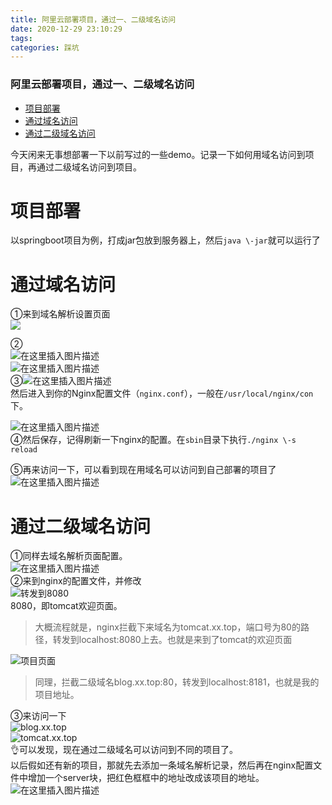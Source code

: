 ```yaml
---
title: 阿里云部署项目，通过一、二级域名访问
date: 2020-12-29 23:10:29
tags: 
categories: 踩坑
---
```


<!--more-->

### 阿里云部署项目，通过一、二级域名访问

- [项目部署](#_4)
- [通过域名访问](#_8)
- [通过二级域名访问](#_23)

今天闲来无事想部署一下以前写过的一些demo。记录一下如何用域名访问到项目，再通过二级域名访问到项目。

# 项目部署

以springboot项目为例，打成jar包放到服务器上，然后`java \-jar`就可以运行了

# 通过域名访问

①来到域名解析设置页面  
![](https://img-blog.csdnimg.cn/20201229225232163.png)

②  
![在这里插入图片描述](https://img-blog.csdnimg.cn/20201229225318240.png)  
![在这里插入图片描述](https://img-blog.csdnimg.cn/20201229225404945.png?x-oss-process=image/watermark,type_ZmFuZ3poZW5naGVpdGk,shadow_10,text_aHR0cHM6Ly9ibG9nLmNzZG4ubmV0L3FxXzIxMDQwNTU5,size_16,color_FFFFFF,t_70)  
③![在这里插入图片描述](https://img-blog.csdnimg.cn/2020122922542732.png)  
然后进入到你的Nginx配置文件（`nginx.conf`），一般在`/usr/local/nginx/con`下。

![在这里插入图片描述](https://img-blog.csdnimg.cn/20201229225703270.png?x-oss-process=image/watermark,type_ZmFuZ3poZW5naGVpdGk,shadow_10,text_aHR0cHM6Ly9ibG9nLmNzZG4ubmV0L3FxXzIxMDQwNTU5,size_16,color_FFFFFF,t_70)  
④然后保存，记得刷新一下nginx的配置。在`sbin`目录下执行`./nginx \-s reload`

⑤再来访问一下，可以看到现在用域名可以访问到自己部署的项目了  
![在这里插入图片描述](https://img-blog.csdnimg.cn/20201229230123964.png?x-oss-process=image/watermark,type_ZmFuZ3poZW5naGVpdGk,shadow_10,text_aHR0cHM6Ly9ibG9nLmNzZG4ubmV0L3FxXzIxMDQwNTU5,size_16,color_FFFFFF,t_70)

# 通过二级域名访问

①同样去域名解析页面配置。  
![在这里插入图片描述](https://img-blog.csdnimg.cn/20201229230233469.png)  
②来到nginx的配置文件，并修改  
![转发到8080](https://img-blog.csdnimg.cn/20201229230413906.png?x-oss-process=image/watermark,type_ZmFuZ3poZW5naGVpdGk,shadow_10,text_aHR0cHM6Ly9ibG9nLmNzZG4ubmV0L3FxXzIxMDQwNTU5,size_16,color_FFFFFF,t_70)  
8080，即tomcat欢迎页面。

> 大概流程就是，nginx拦截下来域名为tomcat.xx.top，端口号为80的路径，转发到localhost:8080上去。也就是来到了tomcat的欢迎页面

![项目页面](https://img-blog.csdnimg.cn/20201229230605920.png?x-oss-process=image/watermark,type_ZmFuZ3poZW5naGVpdGk,shadow_10,text_aHR0cHM6Ly9ibG9nLmNzZG4ubmV0L3FxXzIxMDQwNTU5,size_16,color_FFFFFF,t_70)

> 同理，拦截二级域名blog.xx.top:80，转发到localhost:8181，也就是我的项目地址。

③来访问一下  
![blog.xx.top](https://img-blog.csdnimg.cn/20201229230723788.png?x-oss-process=image/watermark,type_ZmFuZ3poZW5naGVpdGk,shadow_10,text_aHR0cHM6Ly9ibG9nLmNzZG4ubmV0L3FxXzIxMDQwNTU5,size_16,color_FFFFFF,t_70)  
![tomcat.xx.top](https://img-blog.csdnimg.cn/20201229230752421.png?x-oss-process=image/watermark,type_ZmFuZ3poZW5naGVpdGk,shadow_10,text_aHR0cHM6Ly9ibG9nLmNzZG4ubmV0L3FxXzIxMDQwNTU5,size_16,color_FFFFFF,t_70)  
👌可以发现，现在通过二级域名可以访问到不同的项目了。  
以后假如还有新的项目，那就先去添加一条域名解析记录，然后再在nginx配置文件中增加一个server块，把红色框框中的地址改成该项目的地址。  
![在这里插入图片描述](https://img-blog.csdnimg.cn/20201229230920916.png?x-oss-process=image/watermark,type_ZmFuZ3poZW5naGVpdGk,shadow_10,text_aHR0cHM6Ly9ibG9nLmNzZG4ubmV0L3FxXzIxMDQwNTU5,size_16,color_FFFFFF,t_70)